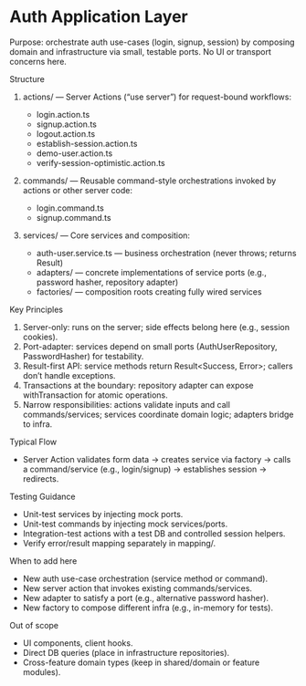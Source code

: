 # Auth Application Layer

Purpose: orchestrate auth use-cases (login, signup, session) by composing domain and infrastructure via small, testable ports. No UI or transport concerns here.

Structure

1. actions/ — Server Actions (“use server”) for request-bound workflows:
   - login.action.ts
   - signup.action.ts
   - logout.action.ts
   - establish-session.action.ts
   - demo-user.action.ts
   - verify-session-optimistic.action.ts

2. commands/ — Reusable command-style orchestrations invoked by actions or other server code:
   - login.command.ts
   - signup.command.ts

3. services/ — Core services and composition:
   - auth-user.service.ts — business orchestration (never throws; returns Result)
   - adapters/ — concrete implementations of service ports (e.g., password hasher, repository adapter)
   - factories/ — composition roots creating fully wired services

Key Principles

1. Server-only: runs on the server; side effects belong here (e.g., session cookies).
2. Port-adapter: services depend on small ports (AuthUserRepository, PasswordHasher) for testability.
3. Result-first API: service methods return Result<Success, Error>; callers don’t handle exceptions.
4. Transactions at the boundary: repository adapter can expose withTransaction for atomic operations.
5. Narrow responsibilities: actions validate inputs and call commands/services; services coordinate domain logic; adapters bridge to infra.

Typical Flow

- Server Action validates form data → creates service via factory → calls a command/service (e.g., login/signup) → establishes session → redirects.

Testing Guidance

- Unit-test services by injecting mock ports.
- Unit-test commands by injecting mock services/ports.
- Integration-test actions with a test DB and controlled session helpers.
- Verify error/result mapping separately in mapping/.

When to add here

- New auth use-case orchestration (service method or command).
- New server action that invokes existing commands/services.
- New adapter to satisfy a port (e.g., alternative password hasher).
- New factory to compose different infra (e.g., in-memory for tests).

Out of scope

- UI components, client hooks.
- Direct DB queries (place in infrastructure repositories).
- Cross-feature domain types (keep in shared/domain or feature modules).
